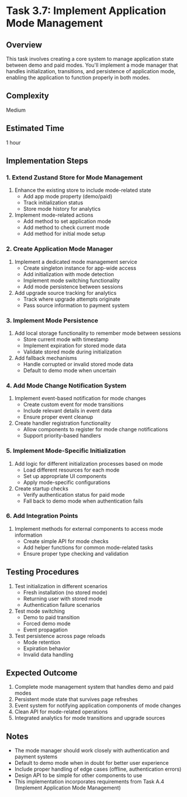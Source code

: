 # Task 3.7: Implement Application Mode Management

## Overview
This task involves creating a core system to manage application state between demo and paid modes. You'll implement a mode manager that handles initialization, transitions, and persistence of application mode, enabling the application to function properly in both modes.

## Complexity
Medium

## Estimated Time
1 hour

## Implementation Steps

### 1. Extend Zustand Store for Mode Management
1. Enhance the existing store to include mode-related state
   - Add app mode property (demo/paid)
   - Track initialization status
   - Store mode history for analytics
2. Implement mode-related actions
   - Add method to set application mode
   - Add method to check current mode
   - Add method for initial mode setup

### 2. Create Application Mode Manager
1. Implement a dedicated mode management service
   - Create singleton instance for app-wide access
   - Add initialization with mode detection
   - Implement mode switching functionality
   - Add mode persistence between sessions
2. Add upgrade source tracking for analytics
   - Track where upgrade attempts originate
   - Pass source information to payment system

### 3. Implement Mode Persistence
1. Add local storage functionality to remember mode between sessions
   - Store current mode with timestamp
   - Implement expiration for stored mode data
   - Validate stored mode during initialization
2. Add fallback mechanisms
   - Handle corrupted or invalid stored mode data
   - Default to demo mode when uncertain

### 4. Add Mode Change Notification System
1. Implement event-based notification for mode changes
   - Create custom event for mode transitions
   - Include relevant details in event data
   - Ensure proper event cleanup
2. Create handler registration functionality
   - Allow components to register for mode change notifications
   - Support priority-based handlers

### 5. Implement Mode-Specific Initialization
1. Add logic for different initialization processes based on mode
   - Load different resources for each mode
   - Set up appropriate UI components
   - Apply mode-specific configurations
2. Create startup checks
   - Verify authentication status for paid mode
   - Fall back to demo mode when authentication fails

### 6. Add Integration Points
1. Implement methods for external components to access mode information
   - Create simple API for mode checks
   - Add helper functions for common mode-related tasks
   - Ensure proper type checking and validation

## Testing Procedures
1. Test initialization in different scenarios
   - Fresh installation (no stored mode)
   - Returning user with stored mode
   - Authentication failure scenarios
2. Test mode switching
   - Demo to paid transition
   - Forced demo mode
   - Event propagation
3. Test persistence across page reloads
   - Mode retention
   - Expiration behavior
   - Invalid data handling

## Expected Outcome
1. Complete mode management system that handles demo and paid modes
2. Persistent mode state that survives page refreshes
3. Event system for notifying application components of mode changes
4. Clean API for mode-related operations
5. Integrated analytics for mode transitions and upgrade sources

## Notes
- The mode manager should work closely with authentication and payment systems
- Default to demo mode when in doubt for better user experience
- Include proper handling of edge cases (offline, authentication errors)
- Design API to be simple for other components to use
- This implementation incorporates requirements from Task A.4 (Implement Application Mode Management)
